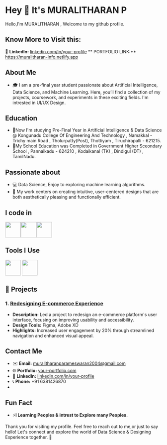 # Hey 👋 It's MURALITHARAN P

Hello,I'm MURALITHARAN , Welcome to my github profile. 
## Know More to Visit this:

💼 **LinkedIn:** [linkedin.com/in/your-profile](https://www.linkedin.com/in/muralitharan-p-26b942294/)
** PORTFOLIO LINK:** https://muralitharan-info.netlify.app

## About Me
- 🎓  I am a pre-final year student passionate about Artificial Intelligence, Data Science, and Machine Learning. Here, you’ll find a collection of my projects, coursework, and experiments in these exciting fields. I'm intrested in UI/UX Design.

## Education
- 🏫Now I'm studying Pre-Final Year in Artificial Intelligence & Data Science @ Kongunadu College Of Engineering And Technology , Namakkal - Trichy main Road , Tholurpatty(Post), Thottiyam , Tiruchirapalli - 621215.
- 🏫My School Education was Completed in Government Higher Sceondary School , Pannaikadu - 624210 , Kodaikanal (TK) , Dindigul (DT) , TamilNadu.
  
## Passionate about
- 💻 Data Science, Enjoy to exploring machine learning algorithms.
- 🌟 My work centers on creating intuitive, user-centered designs that are both aesthetically pleasing and functionally efficient.

## I code in
<img height="50" width="50" src="https://img.icons8.com/color/48/000000/python.png" /><img height="50" width="50" src="https://img.icons8.com/color/48/000000/c-programming.png" /><img height="50" width="50" src="https://img.icons8.com/color/48/000000/java-coffee-cup-logo.png" />

## Tools I Use
<img height="50" width="50" src="https://img.icons8.com/doodle/48/000000/adobe-photoshop.png"/> <img height="50" width="50" src="https://img.icons8.com/color/48/000000/figma--v1.png"/><svg xmlns="http://www.w3.org/2000/svg" width="0.86em" height="1em" viewBox="0 0 256 300"><use href="#logos--jupyter"/></svg>

## 🚀 Projects

### 1. [Redesigning E-commerce Experience](https://github.com/your-username/project-repo-1)
   - **Description:** Led a project to redesign an e-commerce platform's user interface, focusing on improving usability and accessibility.
   - **Design Tools:** Figma, Adobe XD
   - **Highlights:** Increased user engagement by 20% through streamlined navigation and enhanced visual appeal.


## Contact Me
- ✉️ **Email:** muralitharanparameswaran2004@gmail.com
- 🌐 **Portfolio:** [your-portfolio.com](https://muralitharan-info.mystrikingly.com/)
- 💼 **LinkedIn:** [linkedin.com/in/your-profile](https://www.linkedin.com/in/muralitharan-p-26b942294/)
- 📞 **Phone:** +91 6381426870
- 
## Fun Fact
- ⚡**I Learning Peoples & intrest to Explore many Peoples.**

Thank you for visiting my profile.
Feel free to reach out to me,or just to say hello! 
Let's connect and explore the world of Data Science & Designing Experience together. 🚀
